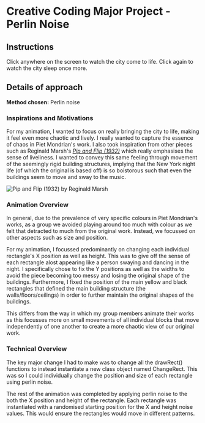# Creative Coding Major Project - Perlin Noise
## Instructions
Click anywhere on the screen to watch the city come to life. Click again to watch the city sleep once more.

## Details of approach
**Method chosen:** Perlin noise


### Inspirations and Motivations
For my animation, I wanted to focus on really bringing the city to life, making it feel even more chaotic and lively. I really wanted to capture the essence of chaos in Piet Mondrian's work. I also took inspiration from other pieces such as Reginald Marsh's [*Pip and Flip (1932)*](https://conversations.terraamericanart.org/artworks/pip-and-flip/) which really emphasises the sense of liveliness. I wanted to convey this same feeling through movement of the seemingly rigid building structures, implying that the New York night life (of which the original is based off) is so boistorous such that even the buildings seem to move and sway to the music.

![Pip and Flip (1932) by Reginald Marsh](https://github.com/GXie0205/gxie0205_9103_MajorProject/pip_and_flip.jpg)

### Animation Overview
In general, due to the prevalence of very specific colours in Piet Mondrian's works, as a group we avoided playing around too much with colour as we felt that detracted to much from the original work. Instead, we focussed on other aspects such as size and position. 

For my animation, I focussed predominantly on changing each individual rectangle's X position as well as height. This was to give off the sense of each rectangle alost appearing like a person swaying and dancing in the night. I specifically chose to fix the Y positions as well as the widths to avoid the piece becoming too messy and losing the original shape of the buildings. Furthermore, I fixed the position of the main yellow and black rectangles that defined the main building structure (the walls/floors/ceilings) in order to further maintain the original shapes of the buildings.

This differs from the way in which my group members animate their works as this focusses more on small movements of all individual blocks that move independently of one another to create a more chaotic view of our original work.

### Technical Overview
The key major change I had to make was to change all the drawRect() functions to instead instantiate a new class object named ChangeRect. This was so I could individually change the position and size of each rectangle using perlin noise.

The rest of the animation was completed by applying perlin noise to the both the X position and height of the rectangle. Each rectangle was instantiated with a randomised starting position for the X and height noise values. This would ensure the rectangles would move in different patterns.